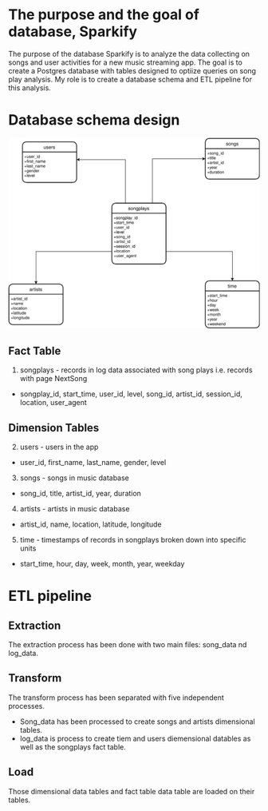 # The purpose and the goal of database, Sparkify
The purpose of the database Sparkify is to analyze the data collecting on songs and user activities for a new music streaming app.
The goal is to create a Postgres database with tables designed to optiize queries on song play analysis. 
My role is to create a database schema and ETL pipeline for this analysis.

# Database schema design
[![design](database_schema.svg)](database_schema.svg)

## Fact Table
1. songplays - records in log data associated with song plays i.e. records with page NextSong
* songplay_id, start_time, user_id, level, song_id, artist_id, session_id, location, user_agent

## Dimension Tables
2. users - users in the app
* user_id, first_name, last_name, gender, level

3. songs - songs in music database
* song_id, title, artist_id, year, duration

4. artists - artists in music database
* artist_id, name, location, latitude, longitude

5. time - timestamps of records in songplays broken down into specific units
* start_time, hour, day, week, month, year, weekday

# ETL pipeline

## Extraction
The extraction process has been done with two main files: song_data nd log_data.
## Transform
The transform process has been separated with five independent processes.
* Song_data has been processed to create songs and artists dimensional tables.
* log_data is process to create tiem and users diemensional datables as well as the songplays fact table.

## Load
Those dimensional data tables and fact table data table are loaded on their tables.